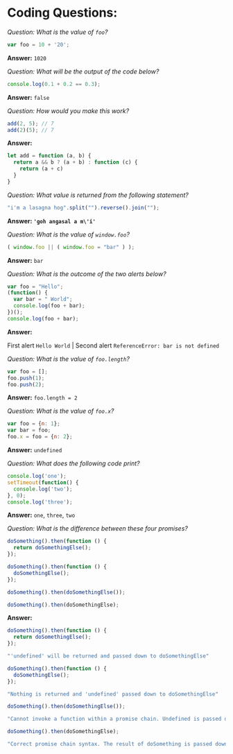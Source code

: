 # Coding Questions:

*Question: What is the value of `foo`?*
```javascript
var foo = 10 + '20';
```
**Answer:** `1020`

*Question: What will be the output of the code below?*
```javascript
console.log(0.1 + 0.2 == 0.3);

```
**Answer:** `false`

*Question: How would you make this work?*
```javascript
add(2, 5); // 7
add(2)(5); // 7
```
**Answer:**
```javascript
let add = function (a, b) {
  return a && b ? (a + b) : function (c) {
    return (a + c)
  }
}
```

*Question: What value is returned from the following statement?*
```javascript
"i'm a lasagna hog".split("").reverse().join("");
```
**Answer: `'goh angasal a m\'i'`**

*Question: What is the value of `window.foo`?*
```javascript
( window.foo || ( window.foo = "bar" ) );
```
**Answer:** `bar`

*Question: What is the outcome of the two alerts below?*
```javascript
var foo = "Hello";
(function() {
  var bar = " World";
  console.log(foo + bar);
})();
console.log(foo + bar);
```

**Answer:**

First alert `Hello World` | Second alert `ReferenceError: bar is not defined`

*Question: What is the value of `foo.length`?*
```javascript
var foo = [];
foo.push(1);
foo.push(2);
```
**Answer:** `foo.length = 2`

*Question: What is the value of `foo.x`?*
```javascript
var foo = {n: 1};
var bar = foo;
foo.x = foo = {n: 2};
```

**Answer:** `undefined`

*Question: What does the following code print?*
```javascript
console.log('one');
setTimeout(function() {
  console.log('two');
}, 0);
console.log('three');
```
**Answer:** `one`, `three`, `two`

*Question: What is the difference between these four promises?*
```javascript
doSomething().then(function () {
  return doSomethingElse();
});

doSomething().then(function () {
  doSomethingElse();
});

doSomething().then(doSomethingElse());

doSomething().then(doSomethingElse);
```

**Answer:**
```javascript
doSomething().then(function () {
  return doSomethingElse();
});

"'undefined' will be returned and passed down to doSomethingElse"
```

```javascript
doSomething().then(function () {
  doSomethingElse();
});

"Nothing is returned and 'undefined' passed down to doSomethingElse"
```
```javascript
doSomething().then(doSomethingElse());

"Cannot invoke a function within a promise chain. Undefined is passed down into doSomethingElse"
```

```javascript
doSomething().then(doSomethingElse);

"Correct promise chain syntax. The result of doSomething is passed down to doSomethingElse"
```
